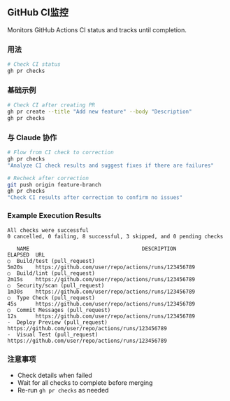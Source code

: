 ## GitHub CI监控

Monitors GitHub Actions CI status and tracks until completion.

### 用法

```bash
# Check CI status
gh pr checks
```

### 基础示例

```bash
# Check CI after creating PR
gh pr create --title "Add new feature" --body "Description"
gh pr checks
```

### 与 Claude 协作

```bash
# Flow from CI check to correction
gh pr checks
"Analyze CI check results and suggest fixes if there are failures"

# Recheck after correction
git push origin feature-branch
gh pr checks
"Check CI results after correction to confirm no issues"
```

### Example Execution Results

```
All checks were successful
0 cancelled, 0 failing, 8 successful, 3 skipped, and 0 pending checks

   NAME                                    DESCRIPTION                ELAPSED  URL
○  Build/test (pull_request)                                          5m20s    https://github.com/user/repo/actions/runs/123456789
○  Build/lint (pull_request)                                          2m15s    https://github.com/user/repo/actions/runs/123456789
○  Security/scan (pull_request)                                       1m30s    https://github.com/user/repo/actions/runs/123456789
○  Type Check (pull_request)                                          45s      https://github.com/user/repo/actions/runs/123456789
○  Commit Messages (pull_request)                                     12s      https://github.com/user/repo/actions/runs/123456789
-  Deploy Preview (pull_request)                                               https://github.com/user/repo/actions/runs/123456789
-  Visual Test (pull_request)                                                  https://github.com/user/repo/actions/runs/123456789
```

### 注意事项

- Check details when failed
- Wait for all checks to complete before merging
- Re-run `gh pr checks` as needed
